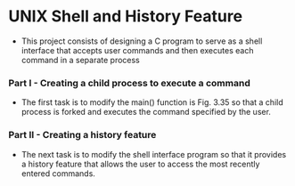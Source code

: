 # UNIX Shell and History Feature
* This project consists of designing a C program to serve as a shell interface that accepts user commands and then executes each command in a separate process
### Part I - Creating a child process to execute a command
 * The first task is to modify the main() function is Fig. 3.35 so that a child process is forked and executes the command specified by the user.
### Part II - Creating a history feature
 * The next task is to modify the shell interface program so that it provides a history feature that allows the user to access the most recently entered commands.
